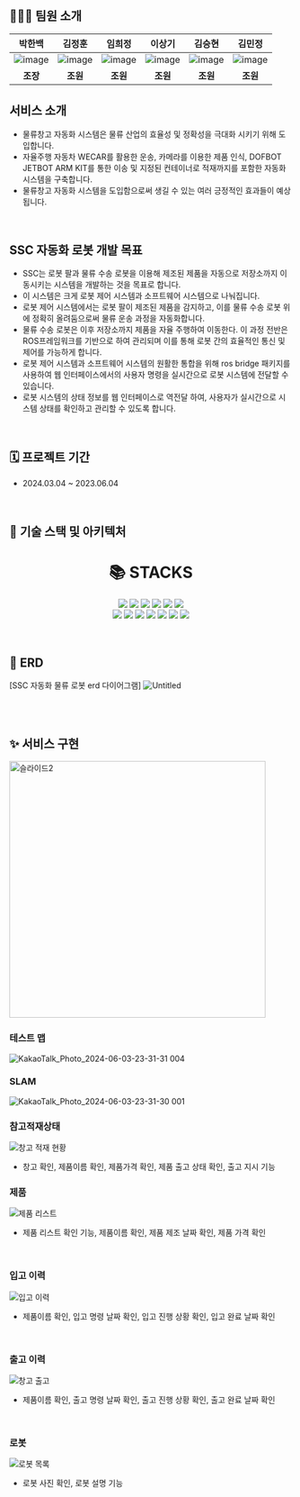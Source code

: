 

## 👩🏻‍💻 팀원 소개  

|박한백|김정훈|임희정|이상기|김승현|김민정|
|:---:|:---:|:---:|:---:|:---:|:---:|
|![image](https://github.com/SSCLAS/.github/assets/151505644/6746bf0d-63e4-4eb9-885d-5489b63c2c1e)|![image](https://github.com/SSCLAS/.github/assets/151505644/6f95a898-00fa-467e-be4b-cd01d981ad08)|![image](https://github.com/SSCLAS/.github/assets/151505644/dc4a7aea-1e0b-4650-9ce5-05074112a804)|![image](https://github.com/SSCLAS/.github/assets/151505644/2d6c43a5-5ff7-4e75-9557-a32b2ae03563)|![image](https://github.com/SSCLAS/.github/assets/151505644/20883f1e-287d-4835-9fc1-a4fb9f999fcd)|![image](https://github.com/SSCLAS/.github/assets/151505644/d5160583-7576-4f20-bd07-67983acede61)
|**조장**|**조원**|**조원**|**조원**|**조원**|**조원**|

## 서비스 소개
- 물류창고 자동화 시스템은 물류 산업의 효율성 및 정확성을 극대화 시키기 위해 도입합니다.
- 자율주행 자동차 WECAR를 활용한 운송, 카메라를 이용한 제품 인식, DOFBOT JETBOT ARM KIT를 통한 이송 및 지정된 컨테이너로 적재까지를 포함한 자동화 시스템을 구축합니다.
- 물류창고 자동화 시스템을 도입함으로써 생길 수 있는 여러 긍정적인 효과들이 예상됩니다.

</br>

## SSC 자동화 로봇 개발 목표
- SSC는 로봇 팔과 물류 수송 로봇을 이용해 제조된 제품을 자동으로 저장소까지 이동시키는 시스템을 개발하는 것을 목표로 합니다.
- 이 시스템은 크게 로봇 제어 시스템과 소프트웨어 시스템으로 나눠집니다.
- 로봇 제어 시스템에서는 로봇 팔이 제조된 제품을 감지하고, 이를 물류 수송 로봇 위에 정확히 올려둠으로써 물류 운송 과정을 자동화합니다.
- 물류 수송 로봇은 이후 저장소까지 제품을 자율 주행하여 이동한다. 이 과정 전반은 ROS프레임워크를 기반으로 하여 관리되며 이를 통해 로봇 간의 효율적인 통신 및 제어를 가능하게 합니다.
- 로봇 제어 시스템과 소프트웨어 시스템의 원활한 통합을 위해 ros bridge 패키지를 사용하여 웹 인터페이스에서의 사용자 명령을 실시간으로 로봇 시스템에 전달할 수 있습니다.
- 로봇 시스템의 상태 정보를 웹 인터페이스로 역전달 하여, 사용자가 실시간으로 시스템 상태를 확인하고 관리할 수 있도록 합니다.
</br>



## 🗓️ 프로젝트 기간
- 2024.03.04 ~ 2023.06.04
</br>


## 📌 기술 스택 및 아키텍처
<div align=center><h1>📚 STACKS</h1></div>

<div align=center> 
  <img src="https://img.shields.io/badge/c++-00599C?style=for-the-badge&logo=c%2B%2B&logoColor=white">
  <img src="https://img.shields.io/badge/python-3776AB?style=for-the-badge&logo=python&logoColor=white"> 
  <img src="https://img.shields.io/badge/ROS-22314E?style=for-the-badge&logo=ROS&logoColor=white">
  <img src="https://img.shields.io/badge/html5-E34F26?style=for-the-badge&logo=html5&logoColor=white"> 
  <img src="https://img.shields.io/badge/css-1572B6?style=for-the-badge&logo=css3&logoColor=white"> 
  <img src="https://img.shields.io/badge/javascript-F7DF1E?style=for-the-badge&logo=javascript&logoColor=black"> 
  <br>
  <img src="https://img.shields.io/badge/SQLite-4479A1?style=for-the-badge&logo=mysql&logoColor=white"> 
  <img src="https://img.shields.io/badge/vue.js-4FC08D?style=for-the-badge&logo=vue.js&logoColor=white"> 
  <img src="https://img.shields.io/badge/node.js-339933?style=for-the-badge&logo=Node.js&logoColor=white">
  <img src="https://img.shields.io/badge/django-092E20?style=for-the-badge&logo=django&logoColor=white">
  <img src="https://img.shields.io/badge/linux-FCC624?style=for-the-badge&logo=linux&logoColor=black"> 
  <img src="https://img.shields.io/badge/github-181717?style=for-the-badge&logo=github&logoColor=white">
  <img src="https://img.shields.io/badge/git-F05032?style=for-the-badge&logo=git&logoColor=white">
  
  <br>
</div>




</br>
</br>

## 📓 ERD

[SSC 자동화 물류 로봇 erd 다이어그램]
![Untitled](https://github.com/SSCLAS/.github/assets/151505644/7c6a3000-a594-4c99-a8a1-fc4552d86353)



</br>

</br>



## ✨ 서비스 구현

<img width="456" alt="슬라이드2" src="https://github.com/SSCLAS/.github/assets/43005678/f1faf0db-7754-41e5-8c36-bbbac9525903">

### 테스트 맵
![KakaoTalk_Photo_2024-06-03-23-31-31 004](https://github.com/SSCLAS/.github/assets/43005678/8d06bda2-1aed-4642-9e08-f3979a428513)


### SLAM
![KakaoTalk_Photo_2024-06-03-23-31-30 001](https://github.com/SSCLAS/.github/assets/43005678/7f9a2817-ad02-4da2-a744-44de81acf622)


### 참고적재상태
![창고 적재 현황](https://github.com/SSCLAS/.github/assets/43005678/8161285f-2035-4ab3-a690-0359d8ac11c0)
- 창고 확인, 제품이름 확인, 제품가격 확인, 제품 출고 상태 확인, 출고 지시 기능

### 제품
![제품 리스트](https://github.com/SSCLAS/.github/assets/43005678/9dfeaa62-34fe-4947-9981-2d1bfee69daf)
- 제품 리스트 확인 기능, 제품이름 확인, 제품 제조 날짜 확인, 제품 가격 확인 
</br>

### 입고 이력
![입고 이력](https://github.com/SSCLAS/.github/assets/43005678/c231df54-56e7-4f95-80ea-5e4011e0a72c)
- 제품이름 확인, 입고 명령 날짜 확인, 입고 진행 상황 확인, 입고 완료 날짜 확인

<br/>

### 출고 이력
![창고 출고](https://github.com/SSCLAS/.github/assets/43005678/9456371b-5bc5-49b7-8eb9-6279fe9297e0)
- 제품이름 확인, 출고 명령 날짜 확인, 출고 진행 상황 확인, 출고 완료 날짜 확인
<br/>

### 로봇
![로봇 목록](https://github.com/SSCLAS/.github/assets/43005678/c4434ae4-0d9e-49a1-9b7b-e7f24bf66db3)
- 로봇 사진 확인, 로봇 설명 기능


